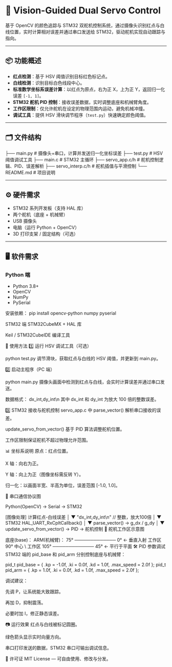 # 🎯 Vision-Guided Dual Servo Control

基于 OpenCV 的颜色追踪与 STM32 双舵机控制系统，通过摄像头识别红点与白线位置，实时计算相对误差并通过串口发送给 STM32，驱动舵机实现自动跟踪与指向。

---

## 📦 功能概述
- **红点检测**：基于 HSV 阈值识别目标红色标记点。
- **白线检测**：识别目标白色线段中心。
- **标准数学坐标系误差计算**：以红点为原点，右为正 X，上为正 Y，返回归一化误差 `[-1, 1]`。
- **STM32 舵机 PID 控制**：接收误差数据，实时调整底座和机械臂角度。
- **工作区限制**：仅允许舵机在设定的物理范围内运动，避免机械冲撞。
- **调试工具**：提供 HSV 滑块调节程序（`test.py`）快速确定颜色阈值。

---

## 🗂 文件结构

├── main.py # 摄像头+串口，计算并发送归一化坐标误差
├── test.py # HSV 阈值调试工具
├── main.c # STM32 主循环
├── servo_app.c/h # 舵机控制逻辑、PID、误差解析
├── servo_interp.c/h # 舵机插值与平滑控制
└── README.md # 项目说明




---

## ⚙️ 硬件需求
- STM32 系列开发板（支持 HAL 库）
- 两个舵机（底座 + 机械臂）
- USB 摄像头
- 电脑（运行 Python + OpenCV）
- 3D 打印支架 / 固定结构（可选）

---

## 🖥 软件需求
### Python 端
- Python 3.8+
- OpenCV
- NumPy
- PySerial

安装依赖：
pip install opencv-python numpy pyserial

STM32 端
STM32CubeMX + HAL 库

Keil / STM32CubeIDE 编译工具

🚀 使用方法
1️⃣ 运行 HSV 调试工具（可选）

python test.py
调节滑块，获取红点与白线的 HSV 阈值，并更新到 main.py。

2️⃣ 启动主程序（PC 端）

python main.py
摄像头画面中检测到红点与白线，会实时计算误差并通过串口发送。

数据格式：
dx_int,dy_int\n
其中 dx_int 和 dy_int 为放大 100 倍的整数误差。

3️⃣ STM32 接收与舵机控制
servo_app.c 中 parse_vector() 解析串口接收的误差。

update_servo_from_vector() 基于 PID 算法调整舵机位置。

工作区限制保证舵机不超过物理允许范围。

📊 坐标系说明
原点：红点位置。

X 轴：向右为正。

Y 轴：向上为正（图像坐标需反转 Y）。

归一化：以画面半宽、半高为单位，误差范围 [-1.0, 1.0]。

🔌 串口通信协议图

Python(OpenCV) → Serial → STM32

[图像处理]   计算红点-白线误差
     │
     ▼
 "dx_int,dy_int\n"   // 整数，放大100倍
     │
     ▼
 STM32 HAL_UART_RxCpltCallback()
     │
     ▼
 parse_vector() → g_dx / g_dy
     │
     ▼
 update_servo_from_vector() → PID → 舵机控制
📐 舵机工作区示意图


底座(base)：       ARM(机械臂)：
  75°  ─────────────  0°   ← 垂直入射
        工作区          \
        90° 中心          \   工作区
 105° ─────────────  45°  ← 平行于平面
🛠 PID 参数调试
STM32 端的 pid_base 和 pid_arm 分别控制底座与机械臂：



pid_t pid_base = { .kp = -1.0f, .ki = 0.0f, .kd = 1.0f, .max_speed = 2.0f };
pid_t pid_arm  = { .kp =  1.0f, .ki = 0.0f, .kd = 1.0f, .max_speed = 2.0f };

调试建议：

先调 P，让系统能大致跟踪。

再加 D，抑制震荡。

必要时加 I，修正静态误差。

📷 运行效果
红点与白线被标记圆圈。

绿色箭头显示实时向量方向。

串口打印发送的数据，STM32 串口可输出调试信息。

📄 许可证
MIT License — 可自由使用、修改与分发。




